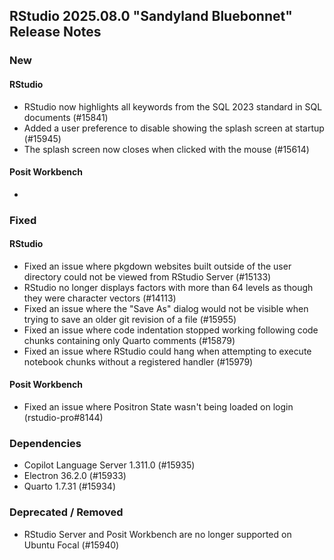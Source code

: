 ## RStudio 2025.08.0 "Sandyland Bluebonnet" Release Notes

### New

#### RStudio

- RStudio now highlights all keywords from the SQL 2023 standard in SQL documents (#15841)
- Added a user preference to disable showing the splash screen at startup (#15945)
- The splash screen now closes when clicked with the mouse (#15614)

#### Posit Workbench

-

### Fixed

#### RStudio

- Fixed an issue where pkgdown websites built outside of the user directory could not be viewed from RStudio Server (#15133)
- RStudio no longer displays factors with more than 64 levels as though they were character vectors (#14113)
- Fixed an issue where the "Save As" dialog would not be visible when trying to save an older git revision of a file (#15955)
- Fixed an issue where code indentation stopped working following code chunks containing only Quarto comments (#15879)
- Fixed an issue where RStudio could hang when attempting to execute notebook chunks without a registered handler (#15979)

#### Posit Workbench

- Fixed an issue where Positron State wasn't being loaded on login (rstudio-pro#8144)

### Dependencies

- Copilot Language Server 1.311.0 (#15935)
- Electron 36.2.0 (#15933)
- Quarto 1.7.31 (#15934)

### Deprecated / Removed

- RStudio Server and Posit Workbench are no longer supported on Ubuntu Focal (#15940)
